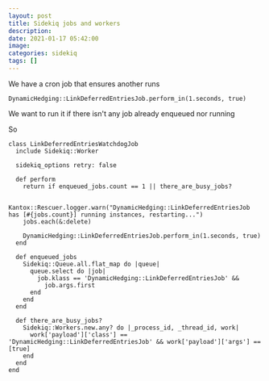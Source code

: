 ```yaml
---
layout: post
title: Sidekiq jobs and workers
description: 
date: 2021-01-17 05:42:00
image: 
categories: sidekiq
tags: []
---
```


We have a cron job that ensures another runs

    DynamicHedging::LinkDeferredEntriesJob.perform_in(1.seconds, true)

We want to run it if there isn't any job already enqueued nor running

So

    class LinkDeferredEntriesWatchdogJob
      include Sidekiq::Worker

      sidekiq_options retry: false

      def perform
        return if enqueued_jobs.count == 1 || there_are_busy_jobs?

        Kantox::Rescuer.logger.warn("DynamicHedging::LinkDeferredEntriesJob has [#{jobs.count}] running instances, restarting...")
        jobs.each(&:delete)

        DynamicHedging::LinkDeferredEntriesJob.perform_in(1.seconds, true)
      end

      def enqueued_jobs
        Sidekiq::Queue.all.flat_map do |queue|
          queue.select do |job|
            job.klass == 'DynamicHedging::LinkDeferredEntriesJob' &&
              job.args.first
          end
        end
      end

      def there_are_busy_jobs?
        Sidekiq::Workers.new.any? do |_process_id, _thread_id, work|
          work['payload']['class'] == 'DynamicHedging::LinkDeferredEntriesJob' && work['payload']['args'] == [true]
        end
      end
    end
